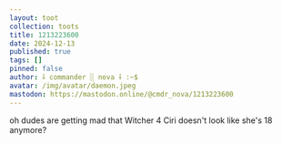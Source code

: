 ```yaml
---
layout: toot
collection: toots
title: 1213223600
date: 2024-12-13
published: true
tags: []
pinned: false
author: ⸸ commander ░ nova ⸸ :~$
avatar: /img/avatar/daemon.jpeg
mastodon: https://mastodon.online/@cmdr_nova/1213223600
---
```


oh dudes are getting mad that Witcher 4 Ciri doesn't look like she's 18 anymore?
